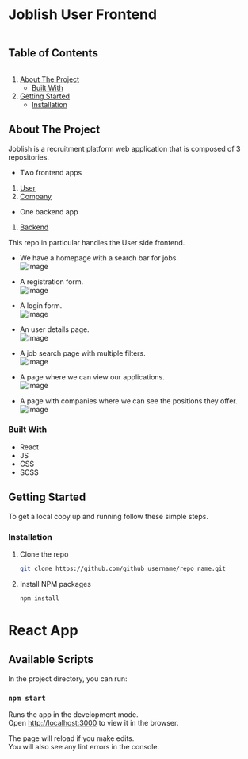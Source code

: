 <!-- TABLE OF CONTENTS -->

# Joblish User Frontend

<summary><h2 style="display: inline-block">Table of Contents</h2></summary>
<ol>
<li>
    <a href="#about-the-project">About The Project</a>
    <ul>
    <li><a href="#built-with">Built With</a></li>
    </ul>
</li>
<li>
    <a href="#getting-started">Getting Started</a>
    <ul>
    <li><a href="#installation">Installation</a></li>
    </ul>
</li>

</ol>

<!-- ABOUT THE PROJECT -->

## About The Project

Joblish is a recruitment platform web application that is composed of 3 repositories.

- Two frontend apps
<ol>
    <li>
        <a href="https://github.com/SabrinaStaicu/joblish-frontend">User</a> 
    </li>
    <li>    
        <a href="https://github.com/SabrinaStaicu/joblish-companies-frontend">Company</a> 
    </li>
</ol>

- One backend app
<ol>
    <li>
        <a href="https://github.com/SabrinaStaicu/joblish-backend">Backend</a>
    </li>

</ol>

This repo in particular handles the User side frontend.

- We have a homepage with a search bar for jobs. <br/>
  ![Image](/image/path.png)<br/>

- A registration form.<br/>
  ![Image](/image/path.png)<br/>

- A login form.<br/>
  ![Image](/image/path.png)<br/>

- An user details page.<br/>
  ![Image](/image/path.png)<br/>

- A job search page with multiple filters.<br/>
  ![Image](/image/path.png)<br/>

- A page where we can view our applications.<br/>
  ![Image](/image/path.png)<br/>

- A page with companies where we can see the positions they offer.<br/>
  ![Image](/image/path.png)<br/>

### Built With

- React
- JS
- CSS
- SCSS

<!-- GETTING STARTED -->

## Getting Started

To get a local copy up and running follow these simple steps.

### Installation

1. Clone the repo
   ```sh
   git clone https://github.com/github_username/repo_name.git
   ```
2. Install NPM packages
   ```sh
   npm install
   ```

<!-- ACKNOWLEDGEMENTS -->

# React App

## Available Scripts

In the project directory, you can run:

### `npm start`

Runs the app in the development mode.\
Open [http://localhost:3000](http://localhost:3000) to view it in the browser.

The page will reload if you make edits.\
You will also see any lint errors in the console.
